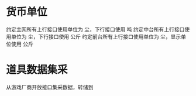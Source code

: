 # 货币单位

约定主网所有上行接口使用单位为 尘，下行接口使用 吨
约定中台所有上行接口使用单位为 尘，下行接口使用 公斤
约定前台所有上行接口使用单位为 尘，显示单位使用 公斤

# 道具数据集采

从游戏厂商开放接口集采数据，转储到